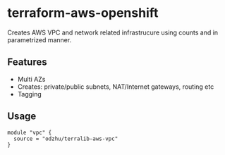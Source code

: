 # terraform-aws-openshift

Creates AWS VPC and network related infrastrucure using counts and in parametrized manner.

## Features
* Multi AZs
* Creates: private/public subnets, NAT/Internet gateways, routing etc
* Tagging

## Usage

```hcl
module "vpc" {
  source = "odzhu/terralib-aws-vpc"
}
```